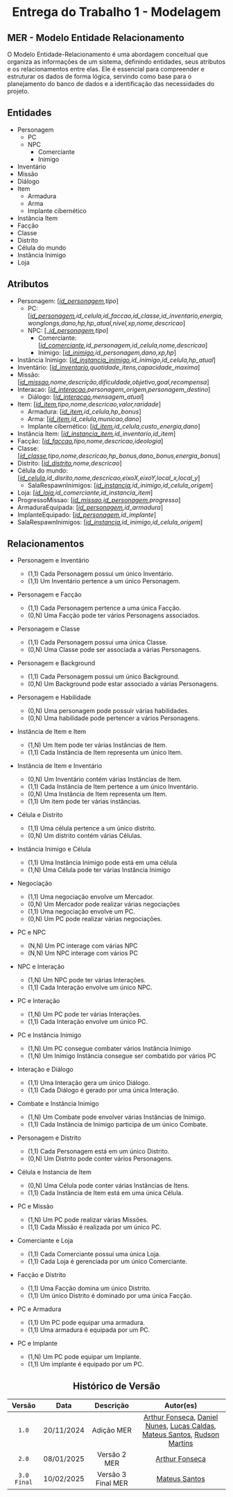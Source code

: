 # <center>Entrega do Trabalho 1 - Modelagem</center>

##  **MER - Modelo Entidade Relacionamento**

O Modelo Entidade-Relacionamento é uma abordagem conceitual que organiza as informações de um sistema, definindo entidades, seus atributos e os relacionamentos entre elas. Ele é essencial para compreender e estruturar os dados de forma lógica, servindo como base para o planejamento do banco de dados e a identificação das necessidades do projeto.

## **Entidades**

- Personagem
    - PC
    - NPC
        - Comerciante
        - Inimigo
- Inventário
- Missão
- Diálogo
- Item
    - Armadura
    - Arma
    - Implante cibernético
- Instância Item
- Facção
- Classe
- Distrito
- Célula do mundo
- Instância Inimigo
- Loja

## **Atributos**

- Personagem: [<ins>_id_personagem</ins>,tipo_]
    - PC: [<ins>_id_personagem</ins>,id_celula,id_faccao,id_classe,id_inventario,energia,wonglongs,dano,hp,hp_atual,nivel,xp,nome,descricao_]
    - NPC: [_<ins>_id_personagem</ins>,tipo_]
        - Comerciante: [_<ins>id_comerciante</ins>,id_personagem,id_celula,nome,descricao_]
        - Inimigo: [_<ins>id_inimigo</ins>,id_personagem,dano,xp,hp_] 
- Instância Inimigo: [_<ins>id_instancia_inimigo</ins>,id_inimigo,id_celula,hp_atual_]
- Inventário: [_<ins>id_inventario</ins>,quatidade_itens,capacidade_maxima_]
- Missão: [_<ins>id_missao</ins>,nome,descrição,dificuldade,objetivo,goal,recompensa_]
- Interacao: [_<ins>id_interacao</ins>,personagem_origem,personagem_destino_]
    - Diálogo: [_<ins>id_interacao</ins>,mensagem_atual_]
- Item: [_<ins>id_item</ins>,tipo,nome,descricao,valor,raridade_]
    - Armadura: [_<ins>id_item</ins>,id_celula,hp_bonus_]
    - Arma: [_<ins>id_item</ins>,id_celula,municao,dano_]
    - Implante cibernético: [_<ins>id_item</ins>,id_celula,custo_energia,dano_]
- Instância Item: [_<ins>id_instancia_item</ins>,id_inventario,id_item_]
- Facção: [_<ins>id_faccao</ins>,tipo,nome,descricao,ideologia_]
- Classe: [_<ins>id_classe</ins>,tipo,nome,descricao,hp_bonus,dano_bonus,energia_bonus_]
- Distrito: [_<ins>id_distrito</ins>,nome,descricao_] 
- Célula do mundo: [_<ins>id_celula</ins>,id_disrito,nome,descricao,eixoX,eixoY,local_x,local_y_]
    - SalaRespawnInimigos: [_<ins>id_instancia</ins>,id_inimigo,id_celula_origem_]
- Loja: [_<ins>id_loja</ins>,id_comerciante,id_instancia_item_]
- ProgressoMissao: [_<ins>id_missao</ins>,<ins>id_personagem</ins>,progresso_]
- ArmaduraEquipada: [_<ins>id_personagem</ins>,id_armadura_]
- ImplanteEquipado: [_<ins>id_personagem</ins>,id_implante_]
- SalaRespawnInimigos: [_<ins>id_instancia</ins>,id_inimigo,id_celula_origem_]


## **Relacionamentos**


- Personagem e Inventário
    - (1,1) Cada Personagem possui um único Inventário.
    - (1,1) Um Inventário pertence a um único Personagem.

- Personagem e Facção
    - (1,1) Cada Personagem pertence a uma única Facção.
    - (0,N) Uma Facção pode ter vários Personagens associados.

- Personagem e Classe

    - (1,1) Cada Personagem possui uma única Classe.
    - (0,N) Uma Classe pode ser associada a várias Personagens.

- Personagem e Background
    - (1,1) Cada Personagem possui um único Background.
    - (0,N) Um Background pode estar associado a várias Personagens.

- Personagem e Habilidade
    - (0,N) Uma personagem pode possuir várias habilidades.
    - (0,N) Uma habilidade pode pertencer a vários Personagens.

- Instância de Item e Item
    - (1,N) Um Item pode ter várias Instâncias de Item.
    - (1,1) Cada Instância de Item representa um único Item.

- Instância de Item e Inventário
    - (0,N) Um Inventário contém várias Instâncias de Item.
    - (1,1) Cada Instância de Item pertence a um único Inventário.
    - (0,N) Uma Instância de Item representa um Item.
    - (1,1) Um item pode ter várias instâncias.

- Célula e Distrito
    - (1,1) Uma célula pertence a um único distrito.
    - (0,N) Um distrito contém várias Células.

- Instância Inimigo e Célula
    - (1,1) Uma Instância Inimigo pode está em uma célula
    - (1,N) Uma Célula pode ter várias Instância Inimigo

- Negociação
    - (1,1) Uma negociação envolve um Mercador.
    - (0,N) Um Mercador pode realizar várias negociações
    - (1,1) Uma negociação envolve um PC.
    - (0,N) Um PC pode realizar várias negociações.

- PC e NPC
    - (N,N) Um PC interage com várias NPC
    - (N,N) Um NPC interage com vários PC

- NPC e Interação
    - (1,N) Um NPC pode ter várias Interações.
    - (1,1) Cada Interação envolve um único NPC.

- PC e Interação
    - (1,N) Um PC pode ter várias Interações.
    - (1,1) Cada Interação envolve um único PC.

- PC e Instância Inimigo
    - (1,N) Um PC consegue combater vários Instância Inimigo
    - (1,N) Um Inimigo Instância consegue ser combatido por vários PC

- Interação e Diálogo
    - (1,1) Uma Interação gera um único Diálogo.
    - (1,1) Cada Diálogo é gerado por uma única Interação.

- Combate e Instância Inimigo
    - (1,N) Um Combate pode envolver várias Instâncias de Inimigo.
    - (1,1) Cada Instância de Inimigo participa de um único Combate.

- Personagem e Distrito
    - (1,1) Cada Personagem está em um único Distrito.
    - (0,N) Um Distrito pode conter vários Personagens.

- Célula e Instancia de Item
    - (0,N) Uma Célula pode conter várias Instâncias de Itens.
    - (1,1) Cada Instância de Item está em uma única Célula.

- PC e Missão
    - (1,N) Um PC pode realizar várias Missões.
    - (1,1) Cada Missão é realizada por um único PC.

- Comerciante e Loja
    - (1,1) Cada Comerciante possui uma única Loja.
    - (1,1) Cada Loja é gerenciada por um único Comerciante.

- Facção e Distrito
    - (1,1) Uma Facção domina um único Distrito.
    - (1,1) Um único Distrito é dominado por uma única Facção.

- PC e Armadura
    - (1,1) Um PC pode equipar uma armadura.
    - (1,1) Uma armadura é equipada por um PC.

- PC e Implante
    - (1,N) Um PC pode equipar um Implante.
    - (1,1) Um implante é equipado por um PC.


<center>

## Histórico de Versão
| Versão | Data | Descrição | Autor(es) |
| :-: | :-: | :-: | :-: | 
| `1.0`  | 20/11/2024 | Adição MER | [Arthur Fonseca](https://github.com/arthrfonsecaa), [Daniel Nunes](https://github.com/DanNunes777), [Lucas Caldas](https://github.com/lucascaldasb), [Mateus Santos](https://github.com/14luke08), [Rudson Martins](https://github.com/RudsonMartin) |
| `2.0`  | 08/01/2025 | Versão 2 MER | [Arthur Fonseca](https://github.com/arthrfonsecaa) |
| `3.0 Final`  | 10/02/2025 | Versão 3 Final MER | [Mateus Santos](https://github.com/14luke08) |

</center>
